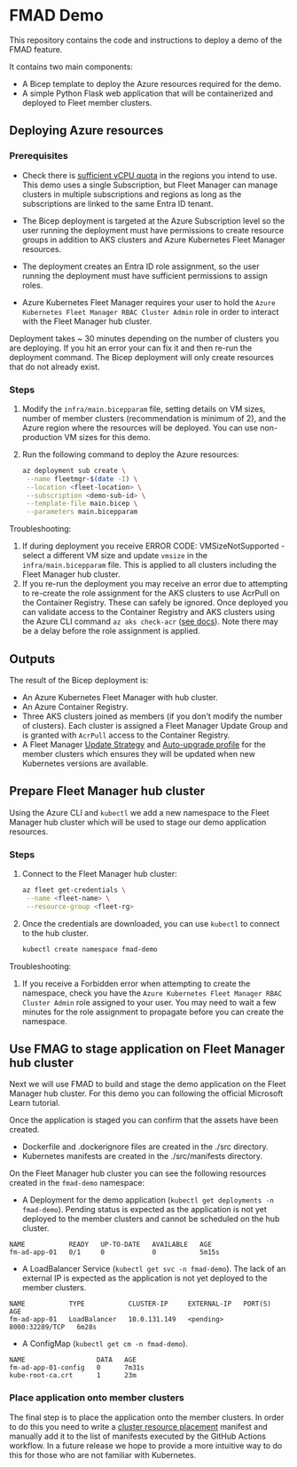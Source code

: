 # FMAD Demo

This repository contains the code and instructions to deploy a demo of the FMAD feature.

It contains two main components:

- A Bicep template to deploy the Azure resources required for the demo.
- A simple Python Flask web application that will be containerized and deployed to Fleet member clusters.

## Deploying Azure resources

### Prerequisites

- Check there is [sufficient vCPU quota](https://learn.microsoft.com/azure/virtual-machines/quotas?tabs=cli) in the regions you intend to use. This demo uses a single Subscription, but Fleet Manager can manage clusters in multiple subscriptions and regions as long as the subscriptions are linked to the same Entra ID tenant.

- The Bicep deployment is targeted at the Azure Subscription level so the user running the deployment must have permissions to create resource groups in addition to AKS clusters and Azure Kubernetes Fleet Manager resources.

- The deployment creates an Entra ID role assignment, so the user running the deployment must have sufficient permissions to assign roles.

- Azure Kubernetes Fleet Manager requires your user to hold the `Azure Kubernetes Fleet Manager RBAC Cluster Admin` role in order to interact with the Fleet Manager hub cluster.

Deployment takes ~ 30 minutes depending on the number of clusters you are deploying. If you hit an error your can fix it and then re-run the deployment command. The Bicep deployment will only create resources that do not already exist.

### Steps

1. Modify the `infra/main.bicepparam` file, setting details on VM sizes, number of member clusters (recommendation is minimum of 2), and the Azure region where the resources will be deployed. You can use non-production VM sizes for this demo.

1. Run the following command to deploy the Azure resources:

   ```bash
   az deployment sub create \
    --name fleetmgr-$(date -I) \
    --location <fleet-location> \
    --subscription <demo-sub-id> \
    --template-file main.bicep \
    --parameters main.bicepparam
   ```

Troubleshooting:

1. If during deployment you receive ERROR CODE: VMSizeNotSupported - select a different VM size and update `vmsize` in the `infra/main.bicepparam` file. This is applied to all clusters including the Fleet Manager hub cluster.
1. If you re-run the deployment you may receive an error due to attempting to re-create the role assignment for the AKS clusters to use AcrPull on the Container Registry. These can safely be ignored. Once deployed you can validate access to the Container Registry and AKS clusters using the Azure CLI command `az aks check-acr` ([see docs](https://learn.microsoft.com/cli/azure/aks?view=azure-cli-latest#az-aks-check-acr)). Note there may be a delay before the role assignment is applied.

## Outputs

The result of the Bicep deployment is:

- An Azure Kubernetes Fleet Manager with hub cluster.
- An Azure Container Registry.
- Three AKS clusters joined as members (if you don't modify the number of clusters). Each cluster is assigned a Fleet Manager Update Group and is granted with `AcrPull` access to the Container Registry.
- A Fleet Manager [Update Strategy](https://learn.microsoft.com/azure/kubernetes-fleet/update-create-update-strategy?tabs=azure-portal) and [Auto-upgrade profile](https://learn.microsoft.com/azure/kubernetes-fleet/concepts-update-orchestration#understanding-auto-upgrade-profiles) for the member clusters which ensures they will be updated when new Kubernetes versions are available.

## Prepare Fleet Manager hub cluster

Using the Azure CLI and `kubectl` we add a new namespace to the Fleet Manager hub cluster which will be used to stage our demo application resources.

### Steps

1. Connect to the Fleet Manager hub cluster:

   ```bash
   az fleet get-credentials \
    --name <fleet-name> \
    --resource-group <fleet-rg>
   ```

1. Once the credentials are downloaded, you can use `kubectl` to connect to the hub cluster.

   ```bash
   kubectl create namespace fmad-demo
   ```

Troubleshooting:

1. If you receive a Forbidden error when attempting to create the namespace, check you have the `Azure Kubernetes Fleet Manager RBAC Cluster Admin` role assigned to your user. You may need to wait a few minutes for the role assignment to propagate before you can create the namespace.

## Use FMAG to stage application on Fleet Manager hub cluster

Next we will use FMAD to build and stage the demo application on the Fleet Manager hub cluster. For this demo you can following the official Microsoft Learn tutorial.

Once the application is staged you can confirm that the assets have been created.

- Dockerfile and .dockerignore files are created in the ./src directory.
- Kubernetes manifests are created in the ./src/manifests directory.

On the Fleet Manager hub cluster you can see the following resources created in the `fmad-demo` namespace:

- A Deployment for the demo application (`kubectl get deployments -n fmad-demo`). Pending status is expected as the application is not yet deployed to the member clusters and cannot be scheduled on the hub cluster.

```output
NAME           READY   UP-TO-DATE   AVAILABLE   AGE
fm-ad-app-01   0/1     0            0           5m15s
```
 
- A LoadBalancer Service (`kubectl get svc -n fmad-demo`). The lack of an external IP is expected as the application is not yet deployed to the member clusters. 

```output
NAME           TYPE           CLUSTER-IP     EXTERNAL-IP   PORT(S)          AGE
fm-ad-app-01   LoadBalancer   10.0.131.149   <pending>     8000:32289/TCP   6m28s
```

- A ConfigMap (`kubectl get cm -n fmad-demo`).

```output
NAME                  DATA   AGE
fm-ad-app-01-config   0      7m31s
kube-root-ca.crt      1      23m
```

### Place application onto member clusters

The final step is to place the application onto the member clusters. In order to do this you need to write a [cluster resource placement](https://learn.microsoft.com/azure/kubernetes-fleet/quickstart-resource-propagation?tabs=azure-cli) manifest and manually add it to the list of manifests executed by the GitHub Actions workflow. In a future release we hope to provide a more intuitive way to do this for those who are not familiar with Kubernetes.
